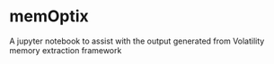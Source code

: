 # memOptix
A jupyter notebook to assist with the output generated from Volatility memory extraction framework
